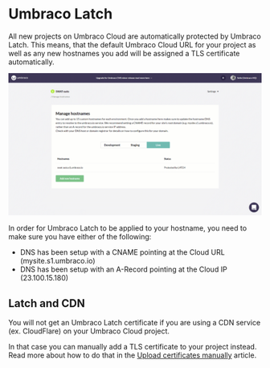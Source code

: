 # Umbraco Latch

All new projects on Umbraco Cloud are automatically protected by Umbraco Latch. This means, that the default Umbraco Cloud URL for your project as well as any new hostnames you add will be assigned a TLS certificate automatically.

![Adding a hostname](images/adding-hostname-to-cloud.gif)

In order for Umbraco Latch to be applied to your hostname, you need to make sure you have either of the following:

* DNS has been setup with a CNAME pointing at the Cloud URL (mysite.s1.umbraco.io)
* DNS has been setup with an A-Record pointing at the Cloud IP (23.100.15.180)

## Latch and CDN

You will not get an Umbraco Latch certificate if you are using a CDN service (ex. CloudFlare) on your Umbraco Cloud project.

In that case you can manually add a TLS certificate to your project instead. Read more about how to do that in the [Upload certificates manually](Security-certificates) article.
